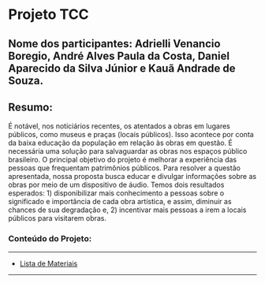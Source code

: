 # Projeto TCC

## Nome dos participantes: Adrielli Venancio Boregio, André Alves Paula da Costa, Daniel Aparecido da Silva Júnior e Kauã Andrade de Souza.

## Resumo:
É notável, nos noticiários recentes, os atentados a obras em lugares públicos, como museus e praças (locais públicos). Isso acontece por conta da baixa educação da população em relação às obras em questão. É necessária uma solução para salvaguardar as obras nos espaços público brasileiro. O principal objetivo do projeto é melhorar a experiência das pessoas que frequentam patrimônios públicos. Para resolver a questão apresentada, nossa proposta busca educar e divulgar informações sobre as obras por meio de um dispositivo de áudio. Temos dois resultados esperados: 1) disponibilizar mais conhecimento a pessoas sobre o significado e importância de cada obra artística, e assim, diminuir as chances de sua degradação e, 2) incentivar mais pessoas a irem a locais públicos para visitarem obras.

### Conteúdo do Projeto:
---
 
 - [Lista de Materiais](./Componentes.md)
 
---
